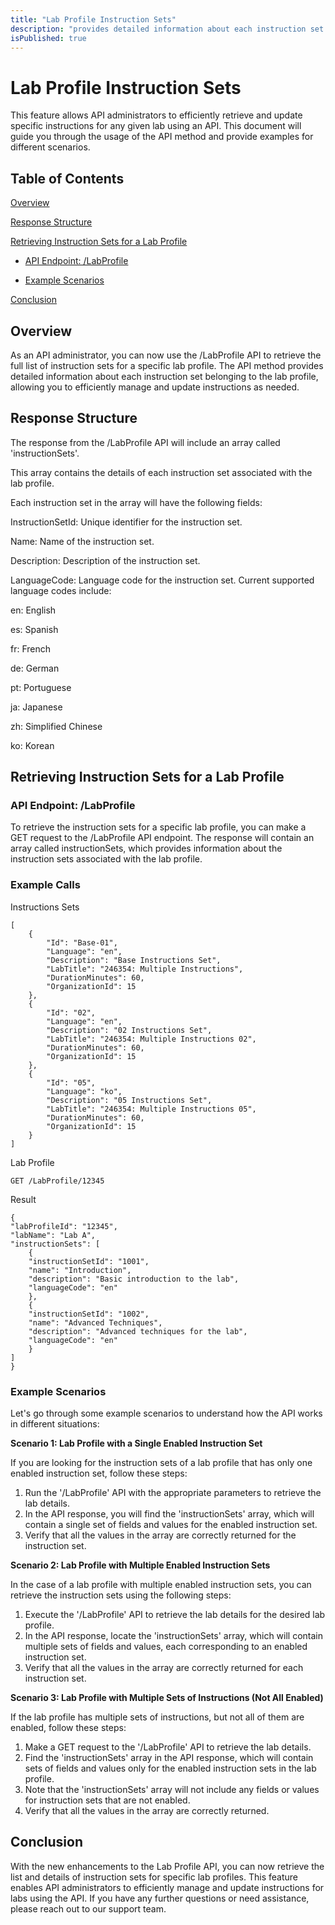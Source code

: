 ```yaml
---
title: "Lab Profile Instruction Sets"
description: "provides detailed information about each instruction set belonging to the lab profile, allowing you to efficiently manage and update instructions as needed."
isPublished: true
---
```


# Lab Profile Instruction Sets

 This feature allows API administrators to efficiently retrieve and update specific instructions for any given lab using an API. This document will guide you through the usage of the API method and provide examples for different scenarios.

 ## Table of Contents

 [Overview](#overview)

 [Response Structure](#response-structure)

 [Retrieving Instruction Sets for a Lab Profile](#retrieving-instruction-sets-for-a-lab-profile)
 
*   [API Endpoint: /LabProfile](#api-endpoint-labprofile)

*   [Example Scenarios](#example-scenarios)

[Conclusion](#conclusion)


 ## Overview

 As an API administrator, you can now use the /LabProfile API to retrieve the full list of instruction sets for a specific lab profile. The API method provides detailed information about each instruction set belonging to the lab profile, allowing you to efficiently manage and update instructions as needed.

 ## Response Structure

The response from the /LabProfile API will include an array called 'instructionSets'. 

This array contains the details of each instruction set associated with the lab profile.

Each instruction set in the array will have the following fields:

InstructionSetId: Unique identifier for the instruction set.

Name: Name of the instruction set.

Description: Description of the instruction set.

LanguageCode: Language code for the instruction set. Current supported language codes include:

en: English

es: Spanish

fr: French

de: German

pt: Portuguese

ja: Japanese

zh: Simplified Chinese

ko: Korean

 ## Retrieving Instruction Sets for a Lab Profile

 ### API Endpoint: /LabProfile

 To retrieve the instruction sets for a specific lab profile, you can make a GET request to the /LabProfile API endpoint. The response will contain an array called instructionSets, which provides information about the instruction sets associated with the lab profile.

### Example Calls

Instructions Sets

    [
        {
            "Id": "Base-01",
            "Language": "en",
            "Description": "Base Instructions Set",
            "LabTitle": "246354: Multiple Instructions",
            "DurationMinutes": 60,
            "OrganizationId": 15
        },
        {
            "Id": "02",
            "Language": "en",
            "Description": "02 Instructions Set",
            "LabTitle": "246354: Multiple Instructions 02",
            "DurationMinutes": 60,
            "OrganizationId": 15
        },
        {
            "Id": "05",
            "Language": "ko",
            "Description": "05 Instructions Set",
            "LabTitle": "246354: Multiple Instructions 05",
            "DurationMinutes": 60,
            "OrganizationId": 15
        }
    ]

Lab Profile

    GET /LabProfile/12345

 Result

    {
    "labProfileId": "12345",
    "labName": "Lab A",
    "instructionSets": [
        {
        "instructionSetId": "1001",
        "name": "Introduction",
        "description": "Basic introduction to the lab",
        "languageCode": "en"
        },
        {
        "instructionSetId": "1002",
        "name": "Advanced Techniques",
        "description": "Advanced techniques for the lab",
        "languageCode": "en"
        }
    ]
    }




### Example Scenarios

Let's go through some example scenarios to understand how the API works in different situations:

**Scenario 1: Lab Profile with a Single Enabled Instruction Set**

If you are looking for the instruction sets of a lab profile that has only one enabled instruction set, follow these steps:

1.  Run the '/LabProfile' API with the appropriate parameters to retrieve the lab details.
1.  In the API response, you will find the 'instructionSets' array, which will contain a single set of fields and values for the enabled instruction set.
1.  Verify that all the values in the array are correctly returned for the instruction set.

**Scenario 2: Lab Profile with Multiple Enabled Instruction Sets**

In the case of a lab profile with multiple enabled instruction sets, you can retrieve the instruction sets using the following steps:

1.  Execute the '/LabProfile' API to retrieve the lab details for the desired lab profile.
1.  In the API response, locate the 'instructionSets' array, which will contain multiple sets of fields and values, each corresponding to an enabled instruction set.
1.  Verify that all the values in the array are correctly returned for each instruction set.

**Scenario 3: Lab Profile with Multiple Sets of Instructions (Not All Enabled)**

If the lab profile has multiple sets of instructions, but not all of them are enabled, follow these steps:

1.  Make a GET request to the '/LabProfile' API to retrieve the lab details.
1.  Find the 'instructionSets' array in the API response, which will contain sets of fields and values only for the enabled instruction sets in the lab profile.
1.  Note that the 'instructionSets' array will not include any fields or values for instruction sets that are not enabled.
1.  Verify that all the values in the array are correctly returned.

## Conclusion

With the new enhancements to the Lab Profile API, you can now retrieve the list and details of instruction sets for specific lab profiles. This feature enables API administrators to efficiently manage and update instructions for labs using the API. If you have any further questions or need assistance, please reach out to our support team.

